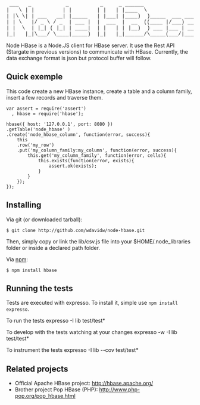 
<pre style="font-family:courier">
 ___   _           _          _     _ ______                   
|   \ | |         | |        | |   | |____  \                  
| |\ \| | ___   __| |_____   | |___| |____)  )_____  ___ _____ 
| | \   |/ _ \ / _  | ___ |  |  ___  |  __  ((____ |/___) ___ |
| |  \  | |_| ( |_| | ____|  | |   | | |__)  ) ___ |___ | ____|
|_|   |_|\___/ \____|_____)  |_|   |_|______/\_____(___/|_____)
</pre>

Node HBase is a Node.JS client for HBase server. It use the Rest API (Stargate in previous versions) to communicate with HBase. Currently, the data exchange format is json but protocol buffer will follow.

Quick exemple
-------------

This code create a new HBase instance, create a table and a column family, insert a few records and traverse them.

	var assert = require('assert')
	  , hbase = require('hbase');
	
	hbase({ host: '127.0.0.1', port: 8080 })
	.getTable('node_hbase' )
	.create('node_hbase_column', function(error, success){
		this
		.row('my_row')
		.put('my_column_family:my_column', function(error, success){
			this.get('my_column_family', function(error, cells){
				this.exists(function(error, exists){
					assert.ok(exists);
				}
			}
		});
	});

Installing
----------

Via git (or downloaded tarball):

    $ git clone http://github.com/wdavidw/node-hbase.git

Then, simply copy or link the lib/csv.js file into your $HOME/.node_libraries folder or inside a declared path folder.

Via [npm](http://github.com/isaacs/npm):

    $ npm install hbase

Running the tests
-----------------

Tests are executed with expresso. To install it, simple use `npm install expresso`.

To run the tests
	expresso -I lib test/test*

To develop with the tests watching at your changes
	expresso -w -I lib test/test*

To instrument the tests
	expresso -I lib --cov test/test*



Related projects
----------------

*   Official Apache HBase project: <http://hbase.apache.org/>
*   Brother project Pop HBase (PHP): <http://www.php-pop.org/pop_hbase.html>